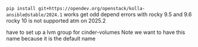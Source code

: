 `pip install git+https://opendev.org/openstack/kolla-ansible@stable/2024.1` works get odd depend errors with rocky 9.5 and 9.6 rocky 10 is not supported atm on 2025.2 

have to set up a lvm group for cinder-volumes Note we want to have this name because it is the default name 



